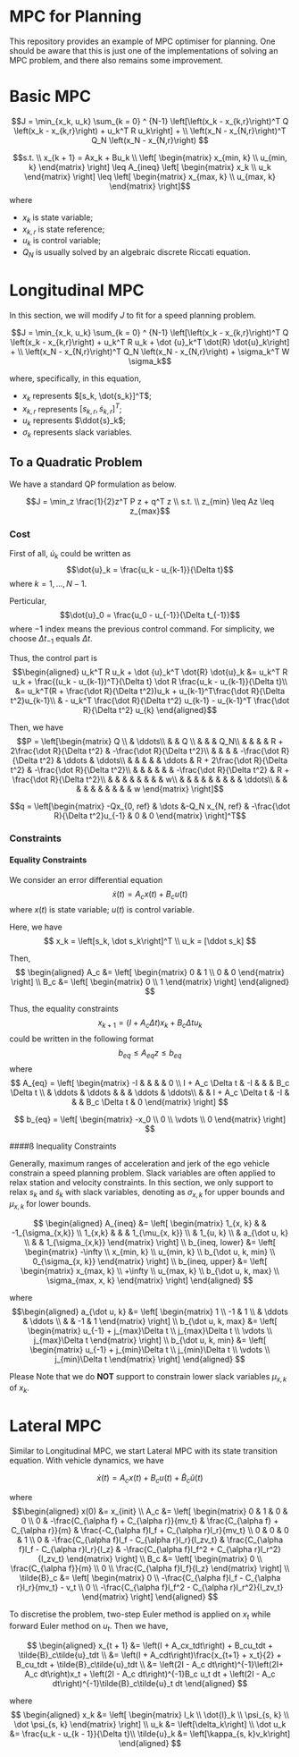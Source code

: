 # MPC for Planning

This repository provides an example of MPC optimiser for planning. One should be aware that this is just one of the implementations of solving an MPC problem, and there also remains some improvement. 

# Basic MPC

$$J = 
\min_{x_k, u_k} \sum_{k = 0} ^ {N-1} \left[\left(x_k - x_{k,r}\right)^T Q \left(x_k - x_{k,r}\right) + u_k^T R u_k\right] + \\
\left(x_N - x_{N,r}\right)^T Q_N \left(x_N - x_{N,r}\right)
$$

$$s.t. \\
x_{k + 1} = Ax_k + Bu_k \\
\left[
\begin{matrix}
x_{min, k}  \\
u_{min, k}
\end{matrix}
\right] 
\leq
A_{ineq}
\left[
\begin{matrix}
x_k  \\
u_k
\end{matrix}
\right]
\leq
\left[
\begin{matrix}
x_{max, k}  \\
u_{max, k}
\end{matrix}
\right]$$
where 
- $x_k$ is state variable; 
- $x_{k, r}$ is state reference; 
- $u_k$ is control variable; 
- $Q_N$ is usually solved by an algebraic discrete Riccati equation.

# Longitudinal MPC

In this section, we will modify $J$ to fit for a speed planning problem. 

$$J = 
\min_{x_k, u_k} \sum_{k = 0} ^ {N-1} \left[\left(x_k - x_{k,r}\right)^T Q \left(x_k - x_{k,r}\right) + u_k^T R u_k + \dot {u}_k^T \dot{R} \dot{u}_k\right] + \\
\left(x_N - x_{N,r}\right)^T Q_N \left(x_N - x_{N,r}\right) + \sigma_k^T W \sigma_k$$ 

where, specifically, in this equation, 
- $x_k$ represents $[s_k, \dot{s_k}]^T$;
- $x_{k, r}$ represents $[s_{k, r}, \dot{s}_{k, r}]^T$;
- $u_k$ represents $\ddot{s}_k$;
- $\sigma_k$ represents slack variables.

## To a Quadratic Problem

We have a standard QP formulation as below.

$$J = \min_z \frac{1}{2}z^T P z + q^T z \\ 
s.t. \\
z_{min} \leq Az \leq z_{max}$$

### Cost

First of all, $\dot{u}_k$ could be written as 
$$\dot{u}_k = \frac{u_k - u_{k-1}}{\Delta t}$$
where $k = 1, ..., N - 1$.

Perticular,
$$\dot{u}_0 = \frac{u_0 - u_{-1}}{\Delta t_{-1}}$$
where $-1$ index means the previous control command. For simplicity, we choose $\Delta t_{-1}$ equals $\Delta t$.

Thus, the control part is 
$$\begin{aligned}
u_k^T R u_k + \dot {u}_k^T \dot{R} \dot{u}_k 
&= u_k^T R u_k + \frac{(u_k - u_{k-1})^T}{\Delta t} \dot R \frac{u_k - u_{k-1}}{\Delta t}\\
&= u_k^T(R + \frac{\dot R}{\Delta t^2})u_k + u_{k-1}^T\frac{\dot R}{\Delta t^2}u_{k-1}\\
& - u_k^T \frac{\dot R}{\Delta t^2} u_{k-1} - u_{k-1}^T \frac{\dot R}{\Delta t^2} u_{k}
\end{aligned}$$

Then, we have
$$P = \left[\begin{matrix}
Q \\
& \ddots\\
& & Q \\
& & & Q_N\\
& & & & R + 2\frac{\dot R}{\Delta t^2} & -\frac{\dot R}{\Delta t^2}\\
& & & & -\frac{\dot R}{\Delta t^2} & \ddots &  \ddots\\
& & & & & \ddots & R + 2\frac{\dot R}{\Delta t^2} & -\frac{\dot R}{\Delta t^2}\\
& & & & & &  -\frac{\dot R}{\Delta t^2} & R + \frac{\dot R}{\Delta t^2}\\
& & & & & & & & w\\
& & & & & & & & & \ddots\\
& & & & & & & & & & w
\end{matrix}
\right]$$

$$q = \left[\begin{matrix}
-Qx_{0, ref} & \dots  &-Q_N x_{N, ref} & 
-\frac{\dot R}{\Delta t^2}u_{-1} & 0 & 
0
\end{matrix}
\right]^T$$

### Constraints

#### Equality Constraints

We consider an error differential equation
$$\dot x(t) = A_c x(t) +B_c u(t)$$
where $x(t)$ is state variable; $u(t)$ is control variable.

Here, we have
$$
x_k = \left[s_k, \dot s_k\right]^T \\
u_k = [\ddot s_k]
$$

Then,
$$
\begin{aligned}
A_c &= \left[
\begin{matrix}
0 & 1 \\
0 & 0
\end{matrix}
\right] \\
B_c &= \left[
\begin{matrix}
0 \\
1
\end{matrix}
\right]
\end{aligned}
$$

Thus, the equality constraints 
$$x_{k + 1} = (I + A_c \Delta t) x_k + B_c \Delta t u_k$$ 
could be written in the following format
$$
b_{eq} \leq A_{eq}z \leq b_{eq}
$$
where
$$
A_{eq} = \left[
\begin{matrix}
-I & & & & 0 \\
I + A_c \Delta t & -I & & & B_c  \Delta t \\
& \ddots & \ddots & & & \ddots & \ddots\\
& & I + A_c \Delta t & -I & & & B_c  \Delta t & 0
\end{matrix}
\right]
$$

$$
b_{eq} = \left[
\begin{matrix}
-x_0 \\
0 \\
\vdots \\
0
\end{matrix}
\right]
$$

####ß Inequality Constraints

Generally, maximum ranges of acceleration and jerk of the ego vehicle constrain a speed planning problem. Slack variables are often applied to relax station and velocity constraints. In this section, we only support to relax $s_k$ and $\dot s_k$ with slack variables, denoting as $\sigma_{x,k}$ for upper bounds and $\mu_{x, k}$ for lower bounds.

$$
\begin{aligned}
A_{ineq} &= 
\left[
\begin{matrix}
1_{x, k} &  & -1_{\sigma_{x,k}} \\
1_{x,k} & & & 1_{\mu_{x, k}} \\
& 1_{u, k} \\
& a_{\dot u, k} \\
& & 1_{\sigma_{x,k}}
\end{matrix}
\right] \\
b_{ineq, lower} &= \left[
\begin{matrix}
-\infty \\
x_{min, k} \\
u_{min, k} \\
b_{\dot u, k, min} \\
0_{\sigma_{x, k}}
\end{matrix}
\right] \\ 
b_{ineq, upper} &= \left[
\begin{matrix}
x_{max, k} \\
+\infty \\
u_{max, k} \\
b_{\dot u, k, max} \\
\sigma_{max, x, k}
\end{matrix}
\right]
\end{aligned}
$$

where 
$$\begin{aligned}
a_{\dot u, k} &= \left[
\begin{matrix}
1 \\
-1 & 1 \\
& \ddots & \ddots \\
& & -1 & 1
\end{matrix}
\right] \\
b_{\dot u, k, max} &= 
\left[
\begin{matrix}
u_{-1} + j_{max}\Delta t \\
j_{max}\Delta t \\ 
\vdots \\ 
j_{max}\Delta t
\end{matrix}
\right] \\
b_{\dot u, k, min} &= 
\left[
\begin{matrix}
u_{-1} + j_{min}\Delta t \\
j_{min}\Delta t \\ 
\vdots \\ 
j_{min}\Delta t
\end{matrix}
\right]
\end{aligned}
$$

Please Note that we do **NOT** support to constrain lower slack variables $\mu_{x, k}$ of $x_k$.

# Lateral MPC

Similar to Longitudinal MPC, we start Lateral MPC with its state transition equation. With vehicle dynamics, we have

$$
\dot{x}(t) = A_cx(t) + B_cu(t) + \tilde{B}_c\tilde{u}(t)
$$

where 
$$\begin{aligned}
x(0) &= x_{init} \\
A_c &= \left[
\begin{matrix}
0 & 1 & 0 & 0 \\
0 & -\frac{C_{\alpha f} + C_{\alpha r}}{mv_t} & \frac{C_{\alpha f} + C_{\alpha r}}{m} & \frac{-C_{\alpha f}l_f + C_{\alpha r}l_r}{mv_t} \\
0 & 0 & 0 & 1 \\
0 & -\frac{C_{\alpha f}l_f - C_{\alpha r}l_r}{I_zv_t} & \frac{C_{\alpha f}l_f - C_{\alpha r}l_r}{I_z} & -\frac{C_{\alpha f}l_f^2 + C_{\alpha r}l_r^2}{I_zv_t}
\end{matrix}
\right] \\
B_c &= \left[
\begin{matrix}
0 \\
\frac{C_{\alpha f}}{m} \\
0 \\
\frac{C_{\alpha f}l_f}{I_z}
\end{matrix}
\right] \\
\tilde{B}_c &= \left[
\begin{matrix}
0 \\
-\frac{C_{\alpha f}l_f - C_{\alpha r}l_r}{mv_t} - v_t \\
0 \\
-\frac{C_{\alpha f}l_f^2 - C_{\alpha r}l_r^2}{I_zv_t}
\end{matrix}
\right]
\end{aligned} 
$$

To discretise the problem, two-step Euler method is applied on $x_t$ while forward Euler method on $u_t$. Then we have,

$$
\begin{aligned}
x_{t + 1}  &= \left(I + A_cx_tdt\right) + B_cu_tdt + \tilde{B}_c\tilde{u}_tdt \\
&= \left(I + A_cdt\right)\frac{x_{t+1} + x_t}{2} + B_cu_tdt + \tilde{B}_c\tilde{u}_tdt \\
&= \left(2I - A_c dt\right)^{-1}\left(2I+ A_c dt\right)x_t + \left(2I - A_c dt\right)^{-1}B_c u_t dt + \left(2I - A_c dt\right)^{-1}\tilde{B}_c\tilde{u}_t dt
\end{aligned}
$$

where 
$$
\begin{aligned}
x_k &= \left[
\begin{matrix}
l_k \\
\dot{l}_k \\
\psi_{s, k} \\
\dot \psi_{s, k}
\end{matrix}
\right] \\
u_k &= \left[\delta_k\right] \\
\dot u_k &= \frac{u_k - u_{k - 1}}{\Delta t}\\
\tilde{u}_k &= \left[\kappa_{s, k}v_k\right]
\end{aligned}
$$
